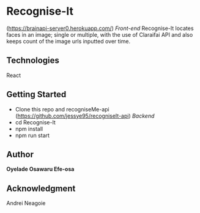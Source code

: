 # Recognise-It 
(https://brainapi-server0.herokuapp.com/)
*Front-end*
Recognise-It locates faces in an image; single or multiple, with the use of Claraifai API and also keeps count of the image urls inputted over time.

## Technologies
React

## Getting Started
- Clone this repo and recogniseMe-api (https://github.com/jessye95/recogniseIt-api) *Backend*
- cd Recognise-It 
- npm install
- npm run start

## Author
**Oyelade Osawaru Efe-osa** 

## Acknowledgment
Andrei Neagoie

